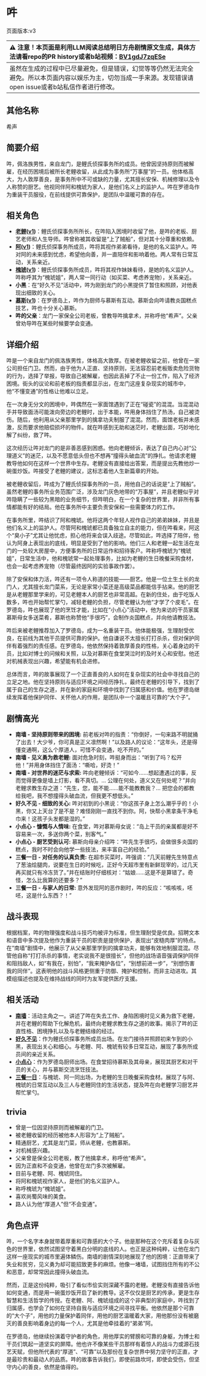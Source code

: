 # 吽
页面版本:v3
 

| :warning: 注意！本页面是利用LLM阅读总结明日方舟剧情原文生成，具体方法请看repo的PR history或者b站视频：[BV1gdJ7zqESe](https://www.bilibili.com/video/BV1gdJ7zqESe/)         |
|:----------------------------|
| 虽然在生成的过程中已尽量避免，但是错误，幻觉等等仍然无法完全避免。所以本页面内容以娱乐为主，切勿当成一手来源。发现错误请open issue或者b站私信作者进行修改。|



## 其他名称
希声
## 简要介绍
吽，佩洛族男性，来自龙门，是鲤氏侦探事务所的成员。他曾因坚持原则而被解雇，在经历困境后被所长老鲤收留，从此成为事务所“万事屋”的一员。他体格高大，为人敦厚善良，是事务所中不可或缺的力量，尤其擅长安保、机械修理以及令人称赞的厨艺。他视同伴阿和槐琥为家人，是他们名义上的监护人。吽在罗德岛作为重装干员服役，在前线提供可靠保护，是团队中温暖可靠的存在。
## 相关角色
-   **[老鲤](char_322_lmlee.md)([v1](../chars/char_322_lmlee.md))**：鲤氏侦探事务所所长，在吽陷入困境时收留了他，是吽的老板、厨艺老师和人生导师。吽曾称被其收留是“上了贼船”，但对其十分尊重和依赖。
-   **[阿](char_225_haak.md)([v1](../chars/char_225_haak.md))**：鲤氏侦探事务所成员，吽将其视作弟弟看待，是他的名义监护人。吽对阿的未来感到忧虑，希望他向善，并一直陪伴和影响着他。两人常有日常互动，关系亲近。
-   **[槐琥](char_243_waaifu.md)([v1](../chars/char_243_waaifu.md))**：鲤氏侦探事务所成员，吽将其视作妹妹看待，是她的名义监护人。吽称呼其为“槐琥姐”，两人常一同行动（如买菜、考虑养宠物），关系亲近。
-   **小黑**：在“好久不见”活动中，吽为刚到龙门的小黑提供了暂住和照顾，对他表现出细致的关心。
-   **[慕斯](char_185_frncat.md)([v1](../chars/char_185_frncat.md))**：在罗德岛上，吽作为厨师与慕斯有互动。慕斯会向吽请教炎国糕点技艺，吽也十分关心慕斯。
-   **吽的父亲**：龙门一家保全公司老板，曾教导吽擒拿术，并称呼他“希声”。父亲曾劝导吽在某些时候要学会变通。
## 详细介绍
吽是一个来自龙门的佩洛族男性，体格高大敦厚。在被老鲤收留之前，他曾在一家公司担任门卫。然而，由于他为人正直、坚持原则，无法容忍前老板贩卖危险货物的行为，选择了举报，导致自己被解雇，也因此丢掉了不止一份工作，陷入了经济困境。街头的议论和前老板的指责都显示出，在龙门这座复杂现实的城市中，他“不懂变通”的性格让他难以立足。

在一次身无分文的困境中，吽偶然在一家面馆遇到了正在“碰瓷”的混混。当混混动手并导致面汤可能泼向旁边的老鲤时，出于本能，吽用身体挡住了热汤，自己被烫伤。随后，他利用从父亲那里学到的擒拿功夫制服了混混。然而，面馆老板并未感激，反而要求他赔偿损坏的物件。就在吽感到无助和迷茫时，老鲤出面，巧妙地化解了纠纷，救了吽。

这次经历让吽对龙门的是非善恶感到困惑。他向老鲤倾诉，表达了自己内心对“公理道义”的迷茫，以及不愿意低头但也不想再“撞得头破血流”的挣扎。他请求老鲤教导他如何在这样一个世界中生存。老鲤没有直接给出答案，而是提出先教他炒一碗蛋炒饭。吽接受了老鲤的建议，这标志着他人生新篇章的开始。

被老鲤收留后，吽成为了鲤氏侦探事务所的一员，用他自己的话说是“上了贼船”。虽然老鲤的事务所业务范围广泛，涉及龙门灰色地带的“万事屋”，并且老鲤似乎对吽隐瞒了一些较为黑暗的业务细节，但吽明白，在一个复杂的世界里，并非所有事情都能有好的结局。他在事务所中主要负责安保和一些需要体力的工作。

在事务所里，吽结识了阿和槐琥。他将这两个年轻人视作自己的弟弟妹妹，并且是他们名义上的监护人。尽管阿和槐琥都已具备独立自主的能力，但在吽看来，阿这个“臭小子”尤其让他忧虑，担心他将来会误入歧途。尽管如此，吽选择了陪伴，他认为阿身上表现出的底线，明显是受到了他的影响。他们三人和老鲤一起生活在龙门的一处较大房屋中，方便事务所的日常运作和招待客户。吽称呼槐琥为“槐琥姐”，日常生活中，他和槐琥常一起处理事务，比如为老鲤的生日晚餐采购食材，也会一起考虑养宠物（尽管最终因阿的实验事故作罢）。

除了安保和体力活，吽还有一项令人称道的技能——厨艺。他是一位土生土长的龙门人，尤其擅长龙门菜系，无论是家常小菜还是高级菜品都能信手拈来。他的厨艺是从老鲤那里学来的，可见老鲤本人的厨艺也非常高超。在新的住处，由于吃饭人数多，吽也开始帮忙掌勺，减轻老鲤的负担，尽管老鲤认为他“才学了个皮毛”。在罗德岛，吽也展现了他的烹饪才能，比如在“小点心”活动中，他为来访的干员家属慕斯母女多送菜肴，慕斯也称赞他“手很巧”，会制作炎国糕点，并向他请教技法。

吽后来被老鲤推荐加入了罗德岛，成为一名重装干员。他体能极强，生理耐受优良，在前线为其他干员提供可靠的保护。他自谦说不太擅长打打杀杀，但对保护同伴有着强烈的责任感。在罗德岛，他依然保持着敦厚善良的性格，关心着身边的干员，比如对博士的问候和关照，以及对慕斯在食堂哭泣时的及时关心和安慰。他还对机械表现出兴趣，希望能有机会进修。

总体而言，吽的故事展现了一个正直善良的人如何在复杂现实的社会中寻找自己的立足之地。他在坚持原则与适应环境之间经历挣扎，最终在老鲤的引导下，找到了属于自己的生存之道，并在新的家庭和环境中找到了归属感和价值。他在罗德岛继续发挥着他保护同伴、关怀他人的作用，是团队中一个温暖且可靠的“大个子”。
## 剧情高光
*   **南墙 - 坚持原则带来的困境:** 前老板对吽的指责：“你倒好，一句来路不明就捅了出去！大少爷，你可真是正义凛然啊！”以及路人的议论：“这年头，还是得懂变通啊，这么个厚道人，可惜不会变通，吃不开的。”
*   **南墙 - 见义勇为救老鲤:** 面对危急时刻，吽挺身而出：“听到了吗？松开他！”并用身体挡住了面汤：“嘶哈，好烫！”
*   **南墙 - 对世界的迷茫与求索:** 吽向老鲤倾诉：“可如今......想起遭遇过的事，反而觉得更像是墙上灯影，看不真切。... 公理在何处，道义又在何处呢？”并向老鲤求教生存之道：“先生，您，能不能......能不能教教我？... 把您会的都教给我吧，我不想撞得头破血流，但我更不想低头。”
*   **好久不见 - 细致的关心:** 吽对初到的小黑说：“你这孩子身上怎么潮乎乎的！小黑，你又上天台了是不是？难怪刚刚一直找不到你。阿，快帮小黑拿条干净毛巾来！这孩子头发都是湿的。”
*   **小点心 - 慷慨与人情味:** 在食堂，吽对慕斯母女说：“岛上干员的亲属都是好不容易来一次，多送你两个菜，别客气。”
*   **小点心 - 厨艺受到认可:** 慕斯向母亲介绍吽：“吽先生手很巧，会做很多炎国的糕点，我时不时会向他学一些技法，来丰富自己的经验。”
*   **三餐一日 - 对任务的认真负责:** 在超市买菜时，吽强调：“几天前鲤先生特意点了葱油烩腿肉，说要在生日的时候吃，正好今天超市里有新鲜现宰的，过几天再买就只有冷冻货了。”并在结账时仔细核对：“姑娘......这是不是算错了。奇怪，怎么比我算的还要多？”
*   **三餐一日 - 与家人的日常:** 意外发现阿的恶作剧时，吽的反应：“咳咳咳，呸呸，这是什么东西？！”
## 战斗表现
根据档案，吽的物理强度和战斗技巧均被评为标准，但生理耐受是优良。招聘文本和语音中多次提及他作为重装干员的职责是提供保护，表现出“皮糙肉厚”的特点。在“南墙”剧情中，他展示了从父亲那里学到的擒拿功夫，能够有效地制服混混。尽管他自称“打打杀杀的事情，老实说我不是很擅长”，但他的战场语音强调保护同伴和阻挡敌人，如“有我在，别怕”，“我来掩护各位”，“别想前进一步”，“别想伤害我的同伴”。这表明他的战斗风格更侧重于防御、掩护和控制，而非主动进攻。其模组描述也提及在维持战线的同时为友军提供医疗支援。
## 相关活动
-   **[南墙](../stories/story_hmau_set_1.md)**：活动主角之一。讲述了吽在失去工作、身陷困境时见义勇为救下老鲤，并在老鲤的帮助下化解危机，最终向老鲤求教生存之道的故事。揭示了吽的正直性格、困境挣扎以及与老鲤结缘的经过。
-   **[好久不见](../stories/act13mini.md)**：作为鲤氏侦探事务所成员出场。在龙门接待并照顾初来乍到的小黑，表现出关心和细心。与老鲤、阿、槐琥有较多日常互动，展现了事务所成员间的亲近关系。
-   **[小点心](../stories/story_frncat_set_1.md)**：作为罗德岛厨师出场。在食堂招待慕斯及其母亲，展现其厨艺和对干员的关心，并与慕斯交流烹饪技法。
-   **[三餐一日](../stories/story_lmlee_set_1.md)**：与槐琥、阿一同出场，为老鲤的生日晚餐采购食材。展现了与阿、槐琥的日常互动以及三人与老鲤同住的生活状态，提及吽在向老鲤学习厨艺并帮忙掌勺。
## trivia
*   曾是一位因坚持原则而被解雇的门卫。
*   被老鲤收留的经历被他本人形容为“上了贼船”。
*   精通厨艺，尤其是龙门菜，师从老鲤，也教慕斯。
*   对机械感兴趣。
*   父亲曾是保全公司老板，教了他擒拿术，称呼他“希声”。
*   因为正直和不会变通，他曾在龙门多次被解雇。
*   目前与老鲤、阿、槐琥同住。
*   将阿和槐琥视作家人，是他们的名义监护人。
*   称呼槐琥为“槐琥姐”。
*   喜欢尚蜀风味的美食。
*   路人认为他“厚道人”但“不会变通”。
## 角色点评
吽，一个名字本身就带着厚重和可靠感的大个子。他是那种在这个充斥着复杂与灰色的世界里，依然试图坚守着黑白分明的底线的人。也正是这种纯粹，让他在龙门这样一座现实的城市里遍体鳞伤。南墙的剧情深刻地展现了他的困境：正直带来了失业和贫穷，见义勇为却可能招致更多的麻烦。他像一堵墙，试图挡住所有的不公和恶意，却常常因此撞得头破血流。

然而，正是这份纯粹，吸引了看似市侩实则深藏不露的老鲤。老鲤没有直接告诉他如何变通，而是用一碗蛋炒饭开启了新的教导。这不仅仅是厨艺的传承，更是生存智慧和生活哲学的传授。在老鲤、阿、槐琥组成的这个非典型的家庭中，吽找到了归属感，也学会了如何在坚持自我与适应环境之间寻找平衡。他依然是那个可靠的“大个子”，用他的力量保护着同伴，用他的厨艺温暖着大家，用他那份没有被磨灭的善良影响着身边的每一个人，尤其是他牵挂着的“弟弟”阿。

在罗德岛，他继续扮演着守护者的角色，用他厚实的臂膀和可靠的身躯，为博士和干员们筑起一道坚实的屏障。他也许不像某些干员那样有着惊人的战斗力或源石技艺天赋，但他所代表的“厚道”、“可靠”以及那份在复杂世界中努力坚守的正直，才是最珍贵和最动人的品质。吽的故事告诉我们，即使前路坎坷，即使会受伤，但坚守内心的善良，依然是值得的。
